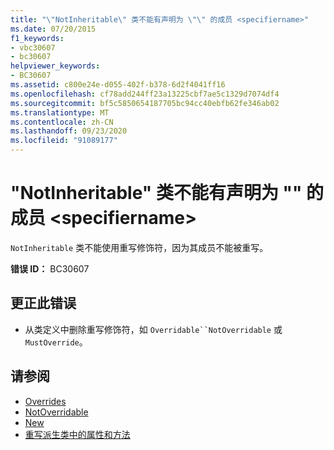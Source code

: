 ```yaml
---
title: "\"NotInheritable\" 类不能有声明为 \"\" 的成员 <specifiername>"
ms.date: 07/20/2015
f1_keywords:
- vbc30607
- bc30607
helpviewer_keywords:
- BC30607
ms.assetid: c800e24e-d055-402f-b378-6d2f4041ff16
ms.openlocfilehash: cf78add244ff23a13225cbf7ae5c1329d7074df4
ms.sourcegitcommit: bf5c5850654187705bc94cc40ebfb62fe346ab02
ms.translationtype: MT
ms.contentlocale: zh-CN
ms.lasthandoff: 09/23/2020
ms.locfileid: "91089177"
---
```

# <a name="notinheritable-classes-cannot-have-members-declared-specifiername"></a>"NotInheritable" 类不能有声明为 "" 的成员 \<specifiername>

`NotInheritable` 类不能使用重写修饰符，因为其成员不能被重写。  
  
 **错误 ID：** BC30607  
  
## <a name="to-correct-this-error"></a>更正此错误  
  
- 从类定义中删除重写修饰符，如 `Overridable``NotOverridable` 或 `MustOverride`。  
  
## <a name="see-also"></a>请参阅

- [Overrides](../language-reference/modifiers/overridable.md)
- [NotOverridable](../language-reference/modifiers/notoverridable.md)
- [New](../language-reference/modifiers/mustoverride.md)
- [重写派生类中的属性和方法](../programming-guide/language-features/objects-and-classes/inheritance-basics.md#overriding-properties-and-methods-in-derived-classes)
